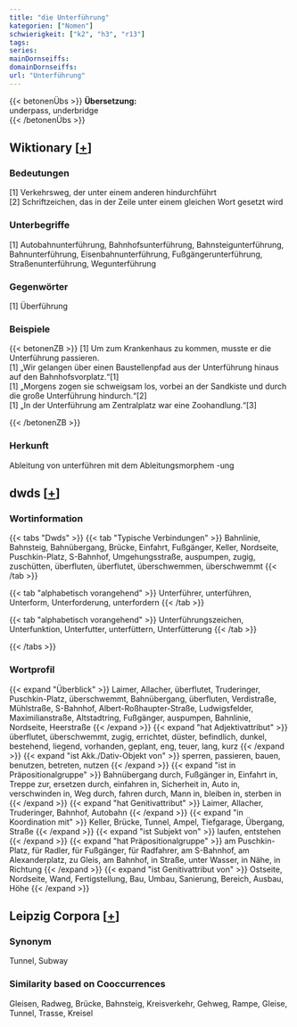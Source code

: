 ```yaml
---
title: "die Unterführung"
kategorien: ["Nomen"]
schwierigkeit: ["k2", "h3", "r13"]
tags:
series:
mainDornseiffs:
domainDornseiffs:
url: "Unterführung"
---
```


{{< betonenÜbs >}}
**Übersetzung:**  
underpass, underbridge  
{{< /betonenÜbs >}}

## Wiktionary [[+](https://de.wiktionary.org/wiki/Unterführung)]

### Bedeutungen
[1] Verkehrsweg, der unter einem anderen hindurchführt  
[2] Schriftzeichen, das in der Zeile unter einem gleichen Wort gesetzt wird  

### Unterbegriffe
[1] Autobahnunterführung, Bahnhofsunterführung, Bahnsteigunterführung, Bahnunterführung, Eisenbahnunterführung, Fußgängerunterführung, Straßenunterführung, Wegunterführung  

### Gegenwörter
[1] Überführung  

### Beispiele
{{< betonenZB >}}
[1] Um zum Krankenhaus zu kommen, musste er die Unterführung passieren.  
[1] „Wir gelangen über einen Baustellenpfad aus der Unterführung hinaus auf den Bahnhofsvorplatz.“[1]  
[1] „Morgens zogen sie schweigsam los, vorbei an der Sandkiste und durch die große Unterführung hindurch.“[2]  
[1] „In der Unterführung am Zentralplatz war eine Zoohandlung.“[3]  

{{< /betonenZB >}}
### Herkunft
Ableitung von unterführen mit dem Ableitungsmorphem -ung  



## dwds [[+](https://www.dwds.de/wb/Unterführung)]

### Wortinformation
{{< tabs "Dwds" >}}
{{< tab "Typische Verbindungen" >}}
Bahnlinie, Bahnsteig, Bahnübergang, Brücke, Einfahrt, Fußgänger, Keller, Nordseite, Puschkin-Platz, S-Bahnhof, Umgehungsstraße, auspumpen, zugig, zuschütten, überfluten, überflutet, überschwemmen, überschwemmt
{{< /tab >}}

{{< tab "alphabetisch vorangehend" >}}
Unterführer, unterführen, Unterform, Unterforderung, unterfordern
{{< /tab >}}

{{< tab "alphabetisch vorangehend" >}}
Unterführungszeichen, Unterfunktion, Unterfutter, unterfüttern, Unterfütterung
{{< /tab >}}

{{< /tabs >}}

### Wortprofil
{{< expand "Überblick" >}} Laimer, Allacher, überflutet, Truderinger, Puschkin-Platz, überschwemmt, Bahnübergang, überfluten, Verdistraße, Mühlstraße, S-Bahnhof, Albert-Roßhaupter-Straße, Ludwigsfelder, Maximilianstraße, Altstadtring, Fußgänger, auspumpen, Bahnlinie, Nordseite, Heerstraße {{< /expand >}}
{{< expand "hat Adjektivattribut" >}} überflutet, überschwemmt, zugig, errichtet, düster, befindlich, dunkel, bestehend, liegend, vorhanden, geplant, eng, teuer, lang, kurz {{< /expand >}}
{{< expand "ist Akk./Dativ-Objekt von" >}} sperren, passieren, bauen, benutzen, betreten, nutzen {{< /expand >}}
{{< expand "ist in Präpositionalgruppe" >}} Bahnübergang durch, Fußgänger in, Einfahrt in, Treppe zur, ersetzen durch, einfahren in, Sicherheit in, Auto in, verschwinden in, Weg durch, fahren durch, Mann in, bleiben in, sterben in {{< /expand >}}
{{< expand "hat Genitivattribut" >}} Laimer, Allacher, Truderinger, Bahnhof, Autobahn {{< /expand >}}
{{< expand "in Koordination mit" >}} Keller, Brücke, Tunnel, Ampel, Tiefgarage, Übergang, Straße {{< /expand >}}
{{< expand "ist Subjekt von" >}} laufen, entstehen {{< /expand >}}
{{< expand "hat Präpositionalgruppe" >}} am Puschkin-Platz, für Radler, für Fußgänger, für Radfahrer, am S-Bahnhof, am Alexanderplatz, zu Gleis, am Bahnhof, in Straße, unter Wasser, in Nähe, in Richtung {{< /expand >}}
{{< expand "ist Genitivattribut von" >}} Ostseite, Nordseite, Wand, Fertigstellung, Bau, Umbau, Sanierung, Bereich, Ausbau, Höhe {{< /expand >}}

## Leipzig Corpora [[+](https://corpora.uni-leipzig.de/en/res?word=Unterführung&corpusId=deu_newscrawl-public_2018)]


### Synonym
Tunnel, Subway


### Similarity based on Cooccurrences
Gleisen, Radweg, Brücke, Bahnsteig, Kreisverkehr, Gehweg, Rampe, Gleise, Tunnel, Trasse, Kreisel

